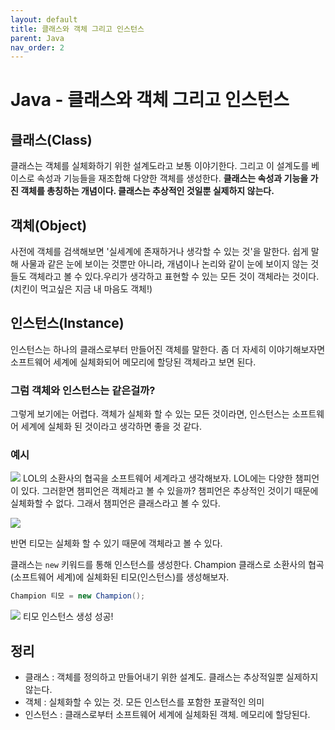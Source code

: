 ```yaml
---
layout: default
title: 클래스와 객체 그리고 인스턴스
parent: Java
nav_order: 2
---
```

# **Java - 클래스와 객체 그리고 인스턴스**

## 클래스(Class)

클래스는 객체를 실체화하기 위한 설계도라고 보통 이야기한다. 그리고 이 설계도를 베이스로 속성과 기능들을 재조합해 다양한 객체를 생성한다.
**클래스는 속성과 기능을 가진 객체를 총칭하는 개념이다. 클래스는 추상적인 것일뿐 실제하지 않는다.**

## 객체(Object)

사전에 객체를 검색해보면 '실세계에 존재하거나 생각할 수 있는 것'을 말한다. 쉽게 말해 사물과 같은 눈에 보이는 것뿐만 아니라, 개념이나 논리와 같이 눈에 보이지 않는 것들도 객체라고 볼 수 있다.우리가 생각하고 표현할 수 있는 모든 것이 객체라는 것이다. (치킨이 먹고싶은 지금 내 마음도 객체!)

## 인스턴스(Instance)

인스턴스는 하나의 클래스로부터 만들어진 객체를 말한다. 좀 더 자세히 이야기해보자면 소프트웨어 세계에 실체화되어 메모리에 할당된 객체라고 보면 된다.

### 그럼 객체와 인스턴스는 같은걸까?

그렇게 보기에는 어렵다. 객체가 실체화 할 수 있는 모든 것이라면, 인스턴스는 소프트웨어 세계에 실체화 된 것이라고 생각하면 좋을 것 같다.

### 예시
![](https://i.pinimg.com/originals/85/58/0b/85580be68e71d5d9cf6783dc78e4dfe5.png)
LOL의 소환사의 협곡을 소프트웨어 세계라고 생각해보자. LOL에는 다양한 챔피언이 있다. 그러핟면 챔피언은 객체라고 볼 수 있을까? 챔피언은 추상적인 것이기 때문에 실체화할 수 없다. 그래서 챔피언은 클래스라고 볼 수 있다.


![](https://www.leagueoflegends.co.kr/upload/EditorImages/20180501171344_OQvjay0V.jpeg)

반면 티모는 실체화 할 수 있기 때문에 객체라고 볼 수 있다.

클래스는 `new` 키워드를 통해 인스턴스를 생성한다. Champion 클래스로 소환사의 협곡(소프트웨어 세계)에 실체화된 티모(인스턴스)를 생성해보자.

```java
Champion 티모 = new Champion();
```
![](https://blog.kakaocdn.net/dn/cRIkDc/btqNCyC3ii2/axfrQDEwnRIQYiNNrV43ck/img.gif)
티모 인스턴스 생성 성공!

## 정리
- 클래스 : 객체를 정의하고 만들어내기 위한 설계도. 클래스는 추상적일뿐 실제하지 않는다.
- 객체 : 실체화할 수 있는 것. 모든 인스턴스를 포함한 포괄적인 의미
- 인스턴스 : 클래스로부터 소프트웨어 세계에 실체화된 객체. 메모리에 할당된다.